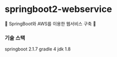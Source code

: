 # springboot2-webservice
:pencil: SpringBoot와 AWS를 이용한 웹서비스 구축 :pencil:

### 기술 스택

springboot 2.1.7
gradle 4 
jdk 1.8
